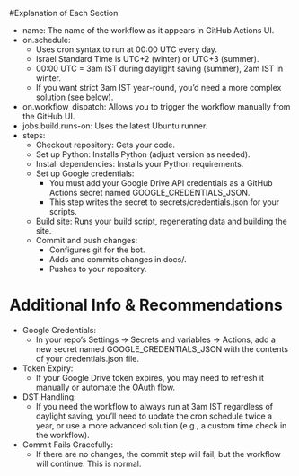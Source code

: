 #Explanation of Each Section

- name: The name of the workflow as it appears in GitHub Actions UI.
- on.schedule:
    - Uses cron syntax to run at 00:00 UTC every day.
    - Israel Standard Time is UTC+2 (winter) or UTC+3 (summer).
    - 00:00 UTC = 3am IST during daylight saving (summer), 2am IST in winter.
    - If you want strict 3am IST year-round, you’d need a more complex solution (see below).
- on.workflow_dispatch: Allows you to trigger the workflow manually from the GitHub UI.
- jobs.build.runs-on: Uses the latest Ubuntu runner.
- steps:
    - Checkout repository: Gets your code.
    - Set up Python: Installs Python (adjust version as needed).
    - Install dependencies: Installs your Python requirements.
    - Set up Google credentials:
        - You must add your Google Drive API credentials as a GitHub Actions secret named GOOGLE_CREDENTIALS_JSON.
        - This step writes the secret to secrets/credentials.json for your scripts.
    - Build site: Runs your build script, regenerating data and building the site.
    - Commit and push changes:
        - Configures git for the bot.
        - Adds and commits changes in docs/.
        - Pushes to your repository.


# Additional Info & Recommendations

- Google Credentials:
    - In your repo’s Settings → Secrets and variables → Actions, add a new secret named GOOGLE_CREDENTIALS_JSON with the contents of your credentials.json file.
- Token Expiry:
    - If your Google Drive token expires, you may need to refresh it manually or automate the OAuth flow.
- DST Handling:
    - If you need the workflow to always run at 3am IST regardless of daylight saving, you’ll need to update the cron schedule twice a year, or use a more advanced solution (e.g., a custom time check in the workflow).
- Commit Fails Gracefully:
    - If there are no changes, the commit step will fail, but the workflow will continue. This is normal.


